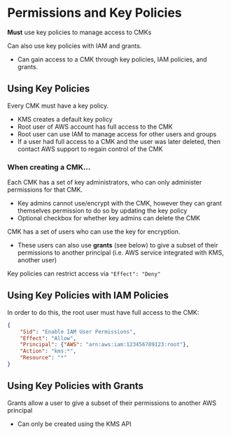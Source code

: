 # Permissions and Key Policies

**Must** use key policies to manage access to CMKs

Can also use key policies with IAM and grants.
* Can gain access to a CMK through key policies, IAM policies, and grants.

## Using Key Policies

Every CMK must have a key policy.
* KMS creates a default key policy
* Root user of AWS account has full access to the CMK
* Root user can use IAM to manage access for other users and groups
* If a user had full access to a CMK and the user was later deleted, then contact AWS support to regain control of the CMK

### When creating a CMK...

Each CMK has a set of key administrators, who can only administer permissions for that CMK.
* Key admins cannot use/encrypt with the CMK, however they can grant themselves permission to do so by updating the key policy
* Optional checkbox for whether key admins can delete the CMK

CMK has a set of users who can use the key for encryption.
* These users can also use **grants** (see below) to give a subset of their permissions to another principal (i.e. AWS service integrated with KMS, another user)

Key policies can restrict access via `"Effect": "Deny"`

## Using Key Policies with IAM Policies
In order to do this, the root user must have full access to the CMK:
```json
{
	"Sid": "Enable IAM User Permissions",
	"Effect": "Allow",
	"Principal": {"AWS": "arn:aws:iam:123456789123:root"},
	"Action": "kms:*",
	"Resource": "*"
}
```

## Using Key Policies with Grants

Grants allow a user to give a subset of their permissions to another AWS principal
* Can only be created using the KMS API
